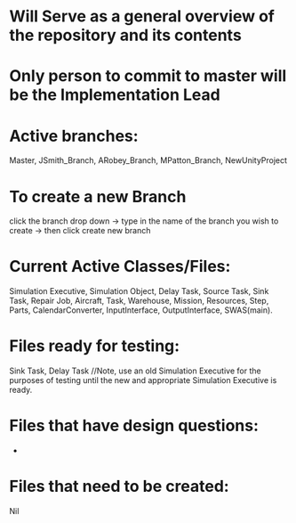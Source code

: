 # Will Serve as a general overview of the repository and its contents
# Only person to commit to master will be the Implementation Lead
# Active branches: 
Master, JSmith_Branch, ARobey_Branch, MPatton_Branch, NewUnityProject
# To create a new Branch
click the branch drop down -> type in the name of the branch you wish to create -> then click create new branch
# Current Active Classes/Files:
Simulation Executive, Simulation Object, Delay Task, Source Task, Sink Task, Repair Job, Aircraft,
Task, Warehouse, Mission, Resources, Step, Parts, CalendarConverter, InputInterface, OutputInterface,
SWAS(main).
# Files ready for testing:
Sink Task, Delay Task //Note, use an old Simulation Executive for the purposes of testing until the new and appropriate Simulation Executive is ready.
# Files that have design questions:
-
# Files that need to be created:
Nil
